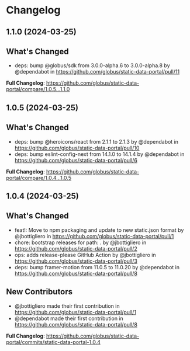 # Changelog

## 1.1.0 (2024-03-25)

## What's Changed
* deps: bump @globus/sdk from 3.0.0-alpha.6 to 3.0.0-alpha.8 by @dependabot in https://github.com/globus/static-data-portal/pull/11


**Full Changelog**: https://github.com/globus/static-data-portal/compare/1.0.5...1.1.0

## 1.0.5 (2024-03-25)

## What's Changed
* deps: bump @heroicons/react from 2.1.1 to 2.1.3 by @dependabot in https://github.com/globus/static-data-portal/pull/10
* deps: bump eslint-config-next from 14.1.0 to 14.1.4 by @dependabot in https://github.com/globus/static-data-portal/pull/6


**Full Changelog**: https://github.com/globus/static-data-portal/compare/1.0.4...1.0.5

## 1.0.4 (2024-03-25)

## What's Changed
* feat!: Move to npm packaging and update to new static.json format by @jbottigliero in https://github.com/globus/static-data-portal/pull/1
* chore: bootstrap releases for path: . by @jbottigliero in https://github.com/globus/static-data-portal/pull/2
* ops: adds release-please GitHub Action by @jbottigliero in https://github.com/globus/static-data-portal/pull/3
* deps: bump framer-motion from 11.0.5 to 11.0.20 by @dependabot in https://github.com/globus/static-data-portal/pull/8

## New Contributors
* @jbottigliero made their first contribution in https://github.com/globus/static-data-portal/pull/1
* @dependabot made their first contribution in https://github.com/globus/static-data-portal/pull/8

**Full Changelog**: https://github.com/globus/static-data-portal/commits/static-data-portal-1.0.4
